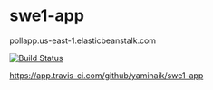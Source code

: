 # swe1-app

pollapp.us-east-1.elasticbeanstalk.com 

[![Build Status](https://app.travis-ci.com/yaminaik/swe1-app.svg?branch=main)]([https://app.travis-ci.com/kolharsam/assignment-practical-swe](https://app.travis-ci.com/github/yaminaik/swe1-app))

https://app.travis-ci.com/github/yaminaik/swe1-app
